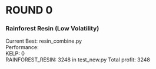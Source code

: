 # ROUND 0

### Rainforest Resin (Low Volatility)

Current Best: resin_combine.py\
Performance: \
KELP: 0 \
RAINFOREST_RESIN: 3248 in test_new.py
Total profit: 3248
